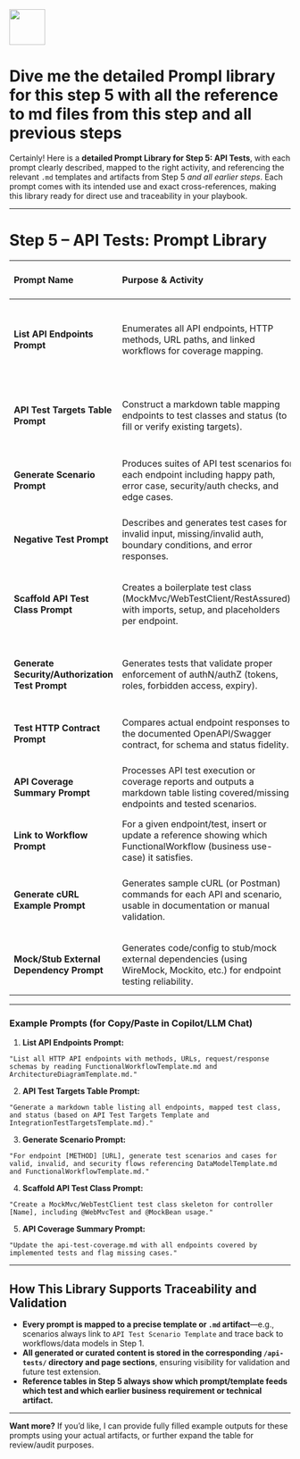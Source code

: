 <img src="https://r2cdn.perplexity.ai/pplx-full-logo-primary-dark%402x.png" style="height:64px;margin-right:32px"/>

# Dive me the detailed Prompl library for this step 5 with all the reference to md files from this step and all previous steps

Certainly! Here is a **detailed Prompt Library for Step 5: API Tests**, with each prompt clearly described, mapped to the right activity, and referencing the relevant `.md` templates and artifacts from Step 5 _and all earlier steps_. Each prompt comes with its intended use and exact cross-references, making this library ready for direct use and traceability in your playbook.

***

# Step 5 – API Tests: Prompt Library

| Prompt Name | Purpose \& Activity | References (MD files) | Where to Use / Section |
| :-- | :-- | :-- | :-- |
| **List API Endpoints Prompt** | Enumerates all API endpoints, HTTP methods, URL paths, and linked workflows for coverage mapping. | - FunctionalWorkflowTemplate.md (Step 1)<br>- ArchitectureDiagramTemplate.md (Step 1)<br>- ServiceUtilityClassInventoryTemplate.md (Step 1) | Section 3.1 (Identify Endpoints); Template 4.1 |
| **API Test Targets Table Prompt** | Construct a markdown table mapping endpoints to test classes and status (to fill or verify existing targets). | - API Test Targets Template (Step 5)<br>- IntegrationTestTargetsTemplate.md (Step 4)<br>- UnitTestTargetsTemplate.md (Step 3)<br>- FunctionalWorkflowTemplate.md (Step 1) | Section 3.1 (Test Target Table); Template 4.1 |
| **Generate Scenario Prompt** | Produces suites of API test scenarios for each endpoint including happy path, error case, security/auth checks, and edge cases. | - API Test Scenario Template (Step 5)<br>- DataModelTemplate.md (Step 1)<br>- TeamGoalsTemplate.md (Step 1)<br>- FunctionalWorkflowTemplate.md (Step 1) | Section 3.2 (Define Scenarios); Template 4.2 |
| **Negative Test Prompt** | Describes and generates test cases for invalid input, missing/invalid auth, boundary conditions, and error responses. | - API Test Scenario Template (Step 5)<br>- DataModelTemplate.md (Step 1)<br>- ExternalDependencyTemplate.md (Step 1) | Section 3.2 (Define Scenarios); Template 4.2 |
| **Scaffold API Test Class Prompt** | Creates a boilerplate test class (MockMvc/WebTestClient/RestAssured), with imports, setup, and placeholders per endpoint. | - API Test Class Skeleton Example (Step 5)<br>- Environment-setup.md (Step 2)<br>- UnitTestTargetsTemplate.md (Step 3)<br>- IntegrationTestTargetsTemplate.md (Step 4) | Section 3.3 (Implement Tests); Example 4.3 |
| **Generate Security/Authorization Test Prompt** | Generates tests that validate proper enforcement of authN/authZ (tokens, roles, forbidden access, expiry). | - TeamGoalsTemplate.md (Step 1)<br>- API Test Scenario Template (Step 5)<br>- API Test Targets Template (Step 5) | Section 3.2–3.3 (Security Scenarios); Template 4.2/4.1 |
| **Test HTTP Contract Prompt** | Compares actual endpoint responses to the documented OpenAPI/Swagger contract, for schema and status fidelity. | - API Test Scenario Template (Step 5)<br>- DataModelTemplate.md (Step 1)<br>- README.md (if contract link present, Step 1) | Section 3.4 (Validation); Template 4.2 |
| **API Coverage Summary Prompt** | Processes API test execution or coverage reports and outputs a markdown table listing covered/missing endpoints and tested scenarios. | - api-test-coverage.md (Step 5)<br>- API Test Targets Table (Step 5)<br>- integration-test-coverage.md (Step 4)<br>- unit-test-coverage.md (Step 3) | Section 3.4 (Run \& Document), also Section 4.1 |
| **Link to Workflow Prompt** | For a given endpoint/test, insert or update a reference showing which FunctionalWorkflow (business use-case) it satisfies. | - FunctionalWorkflowTemplate.md (Step 1)<br>- API Test Scenario Template (Step 5) | Section 4.2 (Related Artifacts block) |
| **Generate cURL Example Prompt** | Generates sample cURL (or Postman) commands for each API and scenario, usable in documentation or manual validation. | - API Test Scenario Template (Step 5)<br>- DataModelTemplate.md (Step 1)<br>- README.md (Step 1) | Section 4.2 (Request \& Setup); optionally docs for manual/QA |
| **Mock/Stub External Dependency Prompt** | Generates code/config to stub/mock external dependencies (using WireMock, Mockito, etc.) for endpoint testing reliability. | - ExternalDependencyTemplate.md (Step 1)<br>- API Test Targets Table (Step 5)<br>- Environment-setup.md (Step 2) | Section 3.3 (Implement Tests); Example 4.3 |


***

### Example Prompts (for Copy/Paste in Copilot/LLM Chat)

1. **List API Endpoints Prompt:**

```
"List all HTTP API endpoints with methods, URLs, request/response schemas by reading FunctionalWorkflowTemplate.md and ArchitectureDiagramTemplate.md."
```

2. **API Test Targets Table Prompt:**

```
"Generate a markdown table listing all endpoints, mapped test class, and status (based on API Test Targets Template and IntegrationTestTargetsTemplate.md)."
```

3. **Generate Scenario Prompt:**

```
"For endpoint [METHOD] [URL], generate test scenarios and cases for valid, invalid, and security flows referencing DataModelTemplate.md and FunctionalWorkflowTemplate.md."
```

4. **Scaffold API Test Class Prompt:**

```
"Create a MockMvc/WebTestClient test class skeleton for controller [Name], including @WebMvcTest and @MockBean usage."
```

5. **API Coverage Summary Prompt:**

```
"Update the api-test-coverage.md with all endpoints covered by implemented tests and flag missing cases."
```


***

## How This Library Supports Traceability and Validation

- **Every prompt is mapped to a precise template or `.md` artifact**—e.g., scenarios always link to `API Test Scenario Template` and trace back to workflows/data models in Step 1.
- **All generated or curated content is stored in the corresponding `/api-tests/` directory and page sections**, ensuring visibility for validation and future test extension.
- **Reference tables in Step 5 always show which prompt/template feeds which test and which earlier business requirement or technical artifact.**

***

**Want more?**
If you’d like, I can provide fully filled example outputs for these prompts using your actual artifacts, or further expand the table for review/audit purposes.


